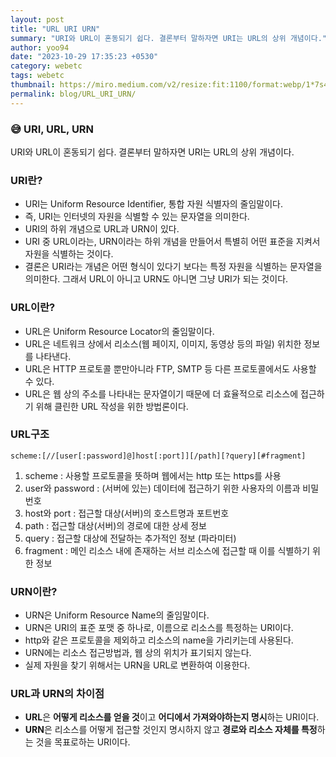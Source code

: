 ```yaml
---
layout: post
title: "URL URI URN"
summary: "URI와 URL이 혼동되기 쉽다. 결론부터 말하자면 URI는 URL의 상위 개념이다."
author: yoo94
date: "2023-10-29 17:35:23 +0530"
category: webetc
tags: webetc
thumbnail: https://miro.medium.com/v2/resize:fit:1100/format:webp/1*7s4zgKH2ffUBQnZgOH4FQQ.png
permalink: blog/URL_URI_URN/
---
```


### 😅 URI, URL, URN

URI와 URL이 혼동되기 쉽다. 결론부터 말하자면 URI는 URL의 상위 개념이다.

### URI란?

- URI는 Uniform Resource Identifier, 통합 자원 식별자의 줄임말이다.
- 즉, URI는 인터넷의 자원을 식별할 수 있는 문자열을 의미한다.
- URI의 하위 개념으로 URL과 URN이 있다.
- URI 중 URL이라는, URN이라는 하위 개념을 만들어서 특별히 어떤 표준을 지켜서 자원을 식별하는 것이다.
- 결론은 URI라는 개념은 어떤 형식이 있다기 보다는 특정 자원을 식별하는 문자열을 의미한다. 그래서 URL이 아니고 URN도 아니면 그냥 URI가 되는 것이다.

### URL이란?

- URL은 Uniform Resource Locator의 줄임말이다.
- URL은 네트워크 상에서 리소스(웹 페이지, 이미지, 동영상 등의 파일) 위치한 정보를 나타낸다.
- URL은 HTTP 프로토콜 뿐만아니라 FTP, SMTP 등 다른 프로토콜에서도 사용할 수 있다.
- URL은 웹 상의 주소를 나타내는 문자열이기 때문에 더 효율적으로 리소스에 접근하기 위해 클린한 URL 작성을 위한 방법론이다.

### URL구조

```
scheme:[//[user[:password]@]host[:port]][/path][?query][#fragment]
```

1. scheme : 사용할 프로토콜을 뜻하며 웹에서는 http 또는 https를 사용
2. user와 password : (서버에 있는) 데이터에 접근하기 위한 사용자의 이름과 비밀번호
3. host와 port : 접근할 대상(서버)의 호스트명과 포트번호
4. path : 접근할 대상(서버)의 경로에 대한 상세 정보
5. query : 접근할 대상에 전달하는 추가적인 정보 (파라미터)
6. fragment : 메인 리소스 내에 존재하는 서브 리소스에 접근할 때 이를 식별하기 위한 정보

### URN이란?

- URN은 Uniform Resource Name의 줄임말이다.
- URN은 URI의 표준 포맷 중 하나로, 이름으로 리소스를 특정하는 URI이다.
- http와 같은 프로토콜을 제외하고 리소스의 name을 가리키는데 사용된다.
- URN에는 리소스 접근방법과, 웹 상의 위치가 표기되지 않는다.
- 실제 자원을 찾기 위해서는 URN을 URL로 변환하여 이용한다.

### URL과 URN의 차이점

- **URL**은 **어떻게 리소스를 얻을 것**이고 **어디에서 가져와야하는지 명시**하는 URI이다.
- **URN**은 리소스를 어떻게 접근할 것인지 명시하지 않고 **경로와 리소스 자체를 특정**하는 것을 목표로하는 URI이다.
